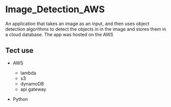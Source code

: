 # Image_Detection_AWS

An application that takes an image as an input, and then uses object detection algorithms to detect the objects in in the image and stores them in a cloud database. The app was hosted on the AWS

## Tect use
- AWS
  - lambda
  - s3
  - dynamoDB
  - api gateway

- Python
